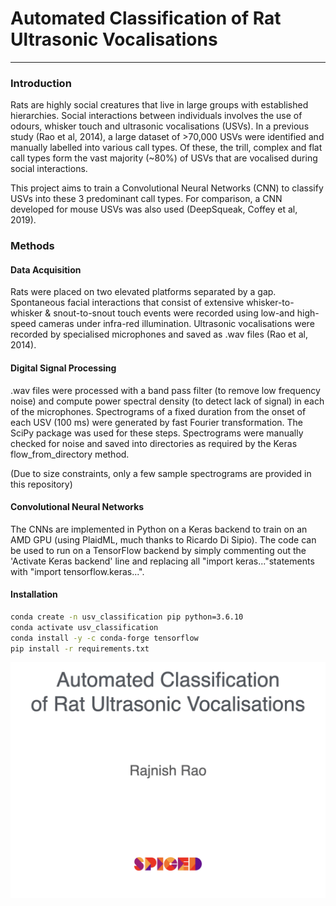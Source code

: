 # Automated Classification of Rat Ultrasonic Vocalisations

---

### Introduction

Rats are highly social creatures that live in large groups with established hierarchies. Social interactions between individuals involves the use of odours, whisker touch and ultrasonic vocalisations (USVs). In a previous study (Rao et al, 2014), a large dataset of >70,000 USVs were identified and manually labelled into various call types. Of these, the trill, complex and flat call types form the vast majority (~80%) of USVs that are vocalised during social interactions.

This project aims to train a Convolutional Neural Networks (CNN) to classify USVs into these 3 predominant call types. For comparison, a CNN developed for mouse USVs was also used (DeepSqueak, Coffey et al, 2019).

### Methods

#### Data Acquisition

Rats were placed on two elevated platforms separated by a gap. Spontaneous facial interactions that consist of extensive whisker-to-whisker & snout-to-snout touch events were recorded using low-and high-speed cameras under infra-red illumination. Ultrasonic vocalisations were recorded by specialised microphones and saved as .wav files (Rao et al, 2014).

#### Digital Signal Processing

.wav files were processed with a band pass filter (to remove low frequency noise) and compute power spectral density (to detect lack of signal) in each of the microphones. Spectrograms of a fixed duration from the onset of each USV (100 ms) were generated by fast Fourier transformation. The SciPy package was used for these steps. Spectrograms were manually checked for noise and saved into directories as required by the Keras flow_from_directory method.

(Due to size constraints, only a few sample spectrograms are provided in this repository)

#### Convolutional Neural Networks

The CNNs are implemented in Python on a Keras backend to train on an AMD GPU (using PlaidML, much thanks to Ricardo Di Sipio). The code can be used to run on a TensorFlow backend by simply commenting out the 'Activate Keras backend' line and replacing all "import keras..."statements with "import tensorflow.keras...".

#### Installation

```bash
conda create -n usv_classification pip python=3.6.10
conda activate usv_classification
conda install -y -c conda-forge tensorflow
pip install -r requirements.txt
```

![](slides/spiced_final_project_git.001.png)
